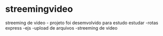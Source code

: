 # streemingvideo
streeming de video - 
projeto foi desemvolvido para estudo
estudar 
-rotas express
-ejs
-upload de arquivos
-streeming de video
